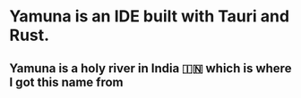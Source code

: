 # Yamuna is an IDE built with Tauri and Rust.
## Yamuna is a holy river in India 🇮🇳 which is where I got this name from
